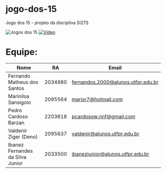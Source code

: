 # jogo-dos-15
Jogo dos 15 - projeto da disciplina SI27S

![Jogos dos 15](https://cdn.awsli.com.br/600x700/1371/1371841/produto/57103272/5a85b42d4f.jpg)
[![Vídeo](https://img.youtube.com/vi/r72NiPPBTI0/hqdefault.jpg)](https://youtu.be/r72NiPPBTI0)

# Equipe:
Nome | RA | Email
-----|----|-------
Fernando Matheus dos Santos | 2034980 | fernandos.2000@alunos.utfpr.edu.br
Marinilsa Sansigolo | 2095564 | marisr7@hotmail.com 
Pedro Cardoso Barzan | 2203618 | pcardosow.nnf@gmail.com
Valdenir Ziger (Deno) | 2095637 | valdenir@alunos.utfpr.edu.br
Ibanez Fernandes da Silva Junior | 2033500 | ibanezjunior@alunos.utfpr.edu.br
